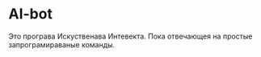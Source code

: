 # AI-bot

Это програва  Искуственава Интевекта. Пока отвечающея на простые запрограмираваные команды.
